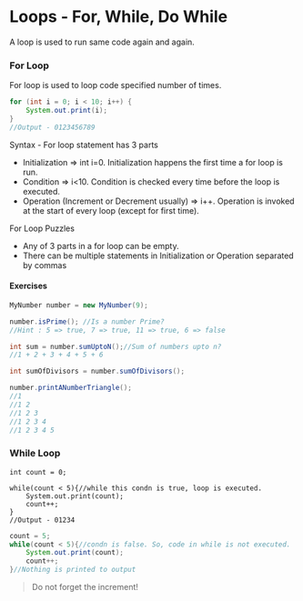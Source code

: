 # Loops - For, While, Do While

A loop is used to run same code again and again.

### For Loop

For loop is used to loop code specified number of times.

```java
for (int i = 0; i < 10; i++) {
    System.out.print(i);
}
//Output - 0123456789

```
Syntax - For loop statement has 3 parts
- Initialization => int i=0. Initialization happens the first time a for loop is run.
- Condition => i<10. Condition is checked every time before the loop is executed.
- Operation (Increment or Decrement usually) => i++. Operation is invoked at the start of every loop (except for first time).

For Loop Puzzles
- Any of 3 parts in a for loop can be empty.
- There can be multiple statements in Initialization or Operation separated by commas


#### Exercises

```java
MyNumber number = new MyNumber(9);

number.isPrime(); //Is a number Prime? 
//Hint : 5 => true, 7 => true, 11 => true, 6 => false

int sum = number.sumUptoN();//Sum of numbers upto n?
//1 + 2 + 3 + 4 + 5 + 6

int sumOfDivisors = number.sumOfDivisors();

number.printANumberTriangle();
//1
//1 2
//1 2 3
//1 2 3 4 
//1 2 3 4 5
```


### While Loop

```
int count = 0;

while(count < 5){//while this condn is true, loop is executed.
    System.out.print(count);
    count++;
}
//Output - 01234
```

```java
count = 5;
while(count < 5){//condn is false. So, code in while is not executed.
    System.out.print(count);
    count++;
}//Nothing is printed to output
```

> Do not forget the increment!